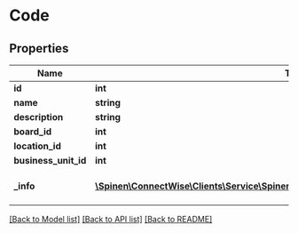 # Code

## Properties
Name | Type | Description | Notes
------------ | ------------- | ------------- | -------------
**id** | **int** |  | [optional] 
**name** | **string** |  | 
**description** | **string** |  | 
**board_id** | **int** |  | [optional] 
**location_id** | **int** |  | [optional] 
**business_unit_id** | **int** |  | [optional] 
**_info** | [**\Spinen\ConnectWise\Clients\Service\Spinen\ConnectWise\Clients\Service\Model\Metadata**](Metadata.md) | Metadata of the entity | [optional] 

[[Back to Model list]](../README.md#documentation-for-models) [[Back to API list]](../README.md#documentation-for-api-endpoints) [[Back to README]](../README.md)


